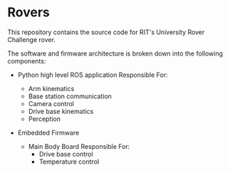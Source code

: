 # Rovers

This repository contains the source code for RIT's University Rover Challenge rover.

The software and firmware architecture is broken down into the following components:

- Python high level ROS application
    Responsible For:
    - Arm kinematics
    - Base station communication
    - Camera control
    - Drive base kinematics
    - Perception

- Embedded Firmware
    - Main Body Board
        Responsible For:
        - Drive base control
        - Temperature control

    